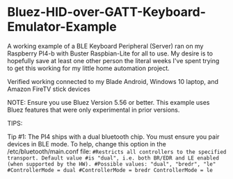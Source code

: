 # Bluez-HID-over-GATT-Keyboard-Emulator-Example

A working example of a BLE Keyboard Peripheral (Server) ran on my Raspberry PI4-b with Buster Raspbian-Lite for all to use. My desire is to hopefully save at least one other person the literal weeks I've spent trying to get this working for my little home automation project.

Verified working connected to my Blade Android, Windows 10 laptop, and Amazon FireTV stick devices

NOTE: Ensure you use Bluez Version 5.56 or better. This example uses Bluez features that were only experimental in prior versions.

TIPS:

Tip #1:
  The PI4 ships with a dual bluetooth chip. You must ensure you pair devices in BLE mode. To help, change this option   in the /etc/bluetooth/main.conf file:
`
#Restricts all controllers to the specified transport. Default value
#is "dual", i.e. both BR/EDR and LE enabled (when supported by the HW).
#Possible values: "dual", "bredr", "le"
#ControllerMode = dual
#ControllerMode = bredr
ControllerMode = le
`

